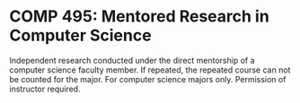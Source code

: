# COMP 495: Mentored Research in Computer Science

Independent research conducted under the direct mentorship of a computer science faculty member. If repeated, the repeated course can not be counted for the major. For computer science majors only. Permission of instructor required.
